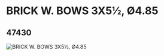 # BRICK W. BOWS 3X5½, Ø4.85
## 47430
![BRICK W. BOWS 3X5½, Ø4.85](https://lc-www-live-s.legocdn.com/media/bricks/5/2/4216353.jpg)